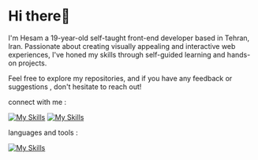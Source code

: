 #                                                                                                            Hi there👋

I'm Hesam a 19-year-old self-taught front-end developer based in Tehran, Iran. Passionate about creating visually appealing and interactive web experiences, I've honed my skills through self-guided learning and hands-on projects.

Feel free to explore my repositories, and if you have any feedback or suggestions , don't hesitate to reach out!

connect with me : 

[![My Skills](https://skillicons.dev/icons?i=gmail)](mailto:hesvmpiri@gmail.com)
[![My Skills](https://skillicons.dev/icons?i=linkedin)](https://www.linkedin.com/in/hesam-piri-a1488a267/)

languages and tools :

[![My Skills](https://skillicons.dev/icons?i=js,html,css,react,redux,tailwind,git)](https://skillicons.dev)
